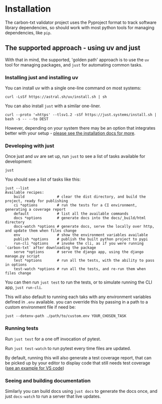 # Installation

The carbon-txt validator project uses the Pyproject format to track software library dependencies, so should work with most python tools for managing dependencies, like `pip`.

## The supported approach - using uv and just

With that in mind, the supported, 'golden path' approach is to use the `uv` tool for managing packages, and `just` for automating common tasks.

### Installing just and installing uv

You can install uv with a single one-line command on most systems:

```shell
curl -LsSf https://astral.sh/uv/install.sh | sh
```

You can also install `just` with a similar one-liner.

```shell
curl --proto '=https' --tlsv1.2 -sSf https://just.systems/install.sh | bash -s -- --to DEST
```

However, depending on your system there may be an option that integrates better with your setup - [please see the installation docs for more](https://github.com/casey/just?tab=readme-ov-file#installation).

### Developing with just

Once just and uv are set up, run `just` to see a list of tasks available for development:

```
just
```

You should see a list of tasks like this:

```
just --list
Available recipes:
    build               # clear the dist directory, and build the project, ready for publishing
    ci *options         # run the tests for a CI environment, generating a coverage report
    default             # list all the available commands
    docs *options       # generate docs into the docs/_build/html directory
    docs-watch *options # generate docs, serve the locally over http, and update them when files change
    env                 # show the environment variables available
    publish *options    # publish the built python project to pypi
    run-cli *options    # invoke the cli, as if you were running `carbon-txt` after downloading the package
    serve *options      # serve the django app, using the django manage.py script
    test *options       # run all the tests, with the ability to pass in options
    test-watch *options # run all the tests, and re-run them when files change
```

You can then run `just test` to run the tests, or to simulate running the CLI app, `just run-cli`.

This will also default to running each taks with any environment variables defined in `.env` available. you can override this by passing in a path to a custom environment file if need be:

```
just --dotenv-path ./path/to/custom.env YOUR_CHOSEN_TASK
```

### Running tests

Run `just test` for a one off invocation of pytest.

Run `just test-watch` to run pytest every time files are updated.

By default, running this will also generate a test coverage report, that can be picked up by your editor to display code that still needs test coverage ([see an example for VS code](https://github.com/ryanluker/vscode-coverage-gutters))

### Seeing and building documentation

Similarly you can build docs using `just docs` to generate the docs once, and just `docs-watch` to run a server that live updates.
